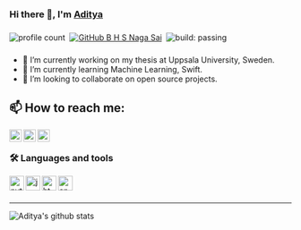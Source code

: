 ### Hi there 👋, I'm [Aditya][website]

###
![profile count](https://komarev.com/ghpvc/?username=aditya-shirke&color=red)&nbsp;
[![GitHub B H S Naga Sai](https://img.shields.io/github/followers/aditya-shirke?label=follow&style=social)](https://github.com/aditya-shirke)&nbsp;
![build: passing](https://img.shields.io/badge/build-passing-success)
###

- 🔭 I’m currently working on my thesis at Uppsala University, Sweden.
- 🌱 I’m currently learning Machine Learning, Swift.
- 👯 I’m looking to collaborate on open source projects.

## 📫 How to reach me: 

[<img alt="mail" align="left" width="22px" src="https://cdn.jsdelivr.net/npm/simple-icons@3.4.0/icons/mail-dot-ru.svg"/>][mail]
[<img alt="linkedin" align="left" width="22px" src="https://cdn.jsdelivr.net/npm/simple-icons@3.4.0/icons/linkedin.svg"/>][linkedin]
[<img alt="instagram" align="left" width="22px" src="https://cdn.jsdelivr.net/npm/simple-icons@3.4.0/icons/instagram.svg"/>][instagram]
  
  


<br />

### 🛠️ Languages and tools

<img alt="python" align="left" width="26px" src="https://cdn.jsdelivr.net/npm/simple-icons@3.4.0/icons/python.svg"/>
<img alt="java" align="left" width="26px" src="https://cdn.jsdelivr.net/npm/simple-icons@3.4.0/icons/java.svg"/>
<img alt="html5" align="left" width="26px" src="https://cdn.jsdelivr.net/npm/simple-icons@3.4.0/icons/html5.svg"/>
<img alt="android" align="left" width="26px" src="https://cdn.jsdelivr.net/npm/simple-icons@3.4.0/icons/android.svg"/>

<br />
<br />


---

<img align="left" src="https://github-readme-stats.vercel.app/api?username=aditya-shirke&show_icons=true&hide_border=true&count_private=true" alt="Aditya's github stats" />


[website]: https://aditya-shirke.github.io
[mail]: mailto:adsh0960@student.uu.se
[linkedin]: https://www.linkedin.com/in/adityashirke/
[instagram]: https://www.instagram.com/shirke.aditya/
